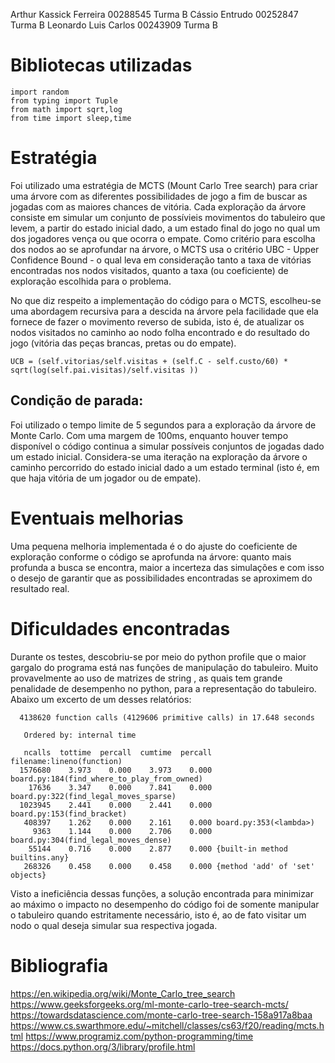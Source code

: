 Arthur Kassick Ferreira 00288545  Turma B
Cássio Entrudo 00252847 Turma B
Leonardo Luis Carlos 00243909 Turma B

# Bibliotecas utilizadas
```
import random
from typing import Tuple
from math import sqrt,log
from time import sleep,time
````

# Estratégia
Foi utilizado uma estratégia de MCTS (Mount Carlo Tree search) para criar uma árvore com as diferentes possibilidades de jogo a fim de buscar as jogadas com as maiores chances de vitória. Cada exploração da árvore consiste em simular um conjunto de possívieis movimentos do tabuleiro que levem, a partir do estado inicial dado, a um estado final do jogo no qual um dos jogadores vença ou que ocorra o empate. Como critério para escolha dos nodos ao se aprofundar na árvore, o MCTS usa o critério UBC - Upper Confidence Bound - o qual leva em consideração tanto a taxa de vitórias encontradas nos nodos visitados, quanto a taxa (ou coeficiente) de exploração escolhida para o problema.

No que diz respeito a implementação do código para o MCTS, escolheu-se uma abordagem recursiva para a descida na árvore pela facilidade que ela fornece de fazer o movimento reverso de subida, isto é, de atualizar os nodos visitados no caminho ao nodo folha encontrado e do resultado do jogo (vitória das peças brancas, pretas ou do empate).

 ```
 UCB = (self.vitorias/self.visitas + (self.C - self.custo/60) * sqrt(log(self.pai.visitas)/self.visitas ))
 ```
 
## Condição de parada:
   
   Foi utilizado o tempo limite de 5 segundos para a exploração da árvore de Monte Carlo. Com uma margem de 100ms, enquanto houver tempo disponível o código continua a simular possíveis conjuntos de jogadas dado um estado inicial. Considera-se uma iteração na exploração da árvore o caminho percorrido do estado inicial dado a um estado terminal (isto é, em que haja vitória de um jogador ou de empate).
    
# Eventuais melhorias

Uma pequena melhoria implementada é o do ajuste do coeficiente de exploração conforme o código se aprofunda na árvore: quanto mais profunda a busca se encontra, maior a incerteza das simulações e com isso o desejo de garantir que as possibilidades encontradas se aproximem do resultado real.

# Dificuldades encontradas

Durante os testes, descobriu-se por meio do python profile que o maior gargalo do programa está nas funções de manipulação do tabuleiro. Muito provavelmente ao uso de matrizes de string , as quais tem grande penalidade de desempenho no python, para a representação do tabuleiro. Abaixo um excerto de um desses relatórios:

```
  4138620 function calls (4129606 primitive calls) in 17.648 seconds

   Ordered by: internal time

   ncalls  tottime  percall  cumtime  percall filename:lineno(function)
  1576680    3.973    0.000    3.973    0.000 board.py:184(find_where_to_play_from_owned)
    17636    3.347    0.000    7.841    0.000 board.py:322(find_legal_moves_sparse)
  1023945    2.441    0.000    2.441    0.000 board.py:153(find_bracket)
   408397    1.262    0.000    2.161    0.000 board.py:353(<lambda>)
     9363    1.144    0.000    2.706    0.000 board.py:304(find_legal_moves_dense)
    55144    0.716    0.000    2.877    0.000 {built-in method builtins.any}
   268326    0.458    0.000    0.458    0.000 {method 'add' of 'set' objects}
```
Visto a ineficiência dessas funções, a solução encontrada para minimizar ao máximo o impacto no desempenho do código foi de somente manipular o tabuleiro quando estritamente necessário, isto é, ao de fato visitar um nodo o qual deseja simular sua respectiva jogada.

# Bibliografia

https://en.wikipedia.org/wiki/Monte_Carlo_tree_search
https://www.geeksforgeeks.org/ml-monte-carlo-tree-search-mcts/
https://towardsdatascience.com/monte-carlo-tree-search-158a917a8baa
https://www.cs.swarthmore.edu/~mitchell/classes/cs63/f20/reading/mcts.html
https://www.programiz.com/python-programming/time
https://docs.python.org/3/library/profile.html
